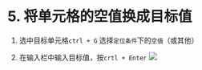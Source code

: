 # 5. 将单元格的空值换成目标值

1. 选中目标单元格`ctrl + G` 选择`定位条件`下的`空值`（或其他）

2. 在输入栏中输入目标值，按`crtl + Enter`
![](https://i.loli.net/2020/01/03/FvxSdMAymDuNsW5.jpg)